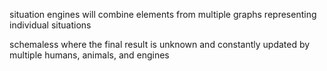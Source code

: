 situation engines will combine elements from multiple graphs representing individual situations

schemaless where the final result is unknown and constantly updated by multiple humans, animals, and engines